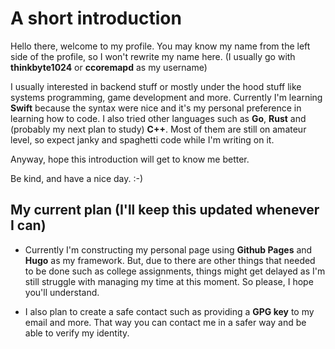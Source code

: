 # A short introduction
Hello there, welcome to my profile. You may know my name from the left side of the profile, so I won't rewrite my name here. (I usually go with **thinkbyte1024** or **ccoremapd** as my username)

I usually interested in backend stuff or mostly under the hood stuff like systems programming, game development and more. Currently I'm learning **Swift** because the syntax were nice and it's my personal preference in learning how to code. I also tried other languages such as **Go**, **Rust** and (probably my next plan to study) **C++**. Most of them are still on amateur level, so expect janky and spaghetti code while I'm writing on it.

Anyway, hope this introduction will get to know me better. 

Be kind, and have a nice day. :-)

## My current plan (I'll keep this updated whenever I can)

- Currently I'm constructing my personal page using **Github Pages** and **Hugo** as my framework. But, due to there are other things that needed to be done such as college assignments, things might get delayed as I'm still struggle with managing my time at this moment. So please, I hope you'll understand.

- I also plan to create a safe contact such as providing a **GPG key** to my email and more. That way you can contact me in a safer way and be able to verify my identity.
